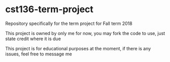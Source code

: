 # cst136-term-project

Repository specifically for the term project for Fall term 2018

This project is owned by only me for now, you may fork the code to use, just state credit where it is due

This project is for educational purposes at the moment, if there is any issues, feel free to message me
